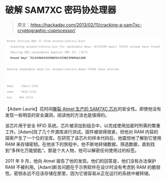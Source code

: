 # 破解 SAM7XC 密码协处理器

> 原文：<https://hackaday.com/2013/02/11/cracking-a-sam7xc-cryptographic-coprocessor/>

![attacking-RFID-crypto-coprocessor](img/26c7e432a71d6bc49999fbec8b2445c7.png)

【Adam Laurie】花时间[撕裂 Atmel 生产的 SAM7XC 芯片](http://oamajormal.blogspot.co.uk/2013/02/atmel-sam7xc-crypto-co-processor-key.html)的安全性。即使他没有发现一些明显的安全漏洞，阅读他的方法也是值得的。

该芯片用于安全 RFID 系统。芯片被添加到组合中，以完成使用加密时所需的繁重工作。[Adam]找了几个开源库进行测试。固件被锁得很紧，但他对 RAM 内容的探索产生了一个位的宝库。在研究了该芯片的样本代码后，他震惊地了解到它使用 RAM 来存储密钥。在他余下的旅程中，他不断地转储数据，筛选数据，直到找到“多样化万能钥匙”。那是个大人物，他可以解密任何使用过的标签。

2011 年 9 月，他向 Atmel 报告了他的发现。他们的回答是，他们没有办法保护 RAM 不被利用。[Adam]断言问题在于示例软件在设计时没有考虑到 RAM 的脆弱性。密钥永远不应该存储在那里，因为它很容易从正在运行的系统中被转储。